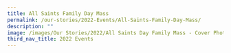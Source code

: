 ```yaml
---
title: All Saints Family Day Mass
permalink: /our-stories/2022-Events/All-Saints-Family-Day-Mass/
description: ""
image: /images/Our Stories/2022/All Saints Day Family Mass - Cover Photo.jpg
third_nav_title: 2022 Events
---
```

